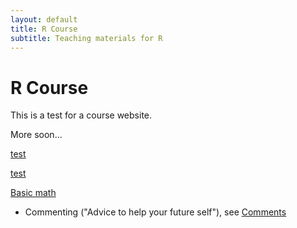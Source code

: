 ```yaml
---
layout: default
title: R Course
subtitle: Teaching materials for R
---
```


# R Course #

This is a test for a course website.

More soon...

[test](fork.md)

[test](fork.html)

[Basic math](Scripts/basicmath.r)

* Commenting ("Advice to help your future self"), see [Comments](Scripts/comments.r)

